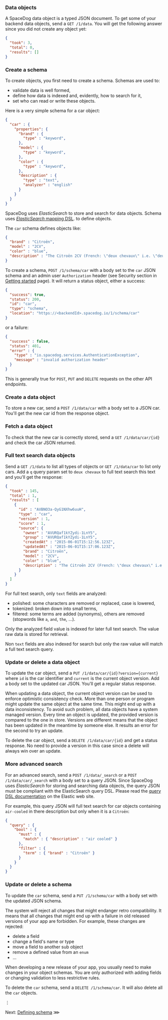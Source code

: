 ### Data objects

A SpaceDog data object is a typed JSON document. To get some of your backend data objects, send a `GET /1/data`. You will get the following answer since you did not create any object yet:

```json
{
  "took": 3,
  "total": 0,
  "results": []
}
```

### Create a schema

To create objects, you first need to create a schema. Schemas are used to:

- validate data is well formed,
- define how data is indexed and, evidently, how to search for it,
- set who can read or write these objects.

Here is a very simple schema for a car object:

```json
{
  "car" : {
    "properties": {
      "brand" : {
        "type" : "keyword",
      },
      "model" : {
        "type" : "keyword",
      },
      "color" : {
        "type" : "keyword",
      },
      "description" : {
        "type" : "text",
        "analyzer" : "english"
      }
    }
  }
}
```

SpaceDog uses *ElasticSearch* to store and search for data objects. Schema uses [*ElasticSearch* mapping DSL](https://www.elastic.co/guide/en/elasticsearch/reference/current/mapping.html). to define objects.

The `car` schema defines objects like:

```json
{
  "brand" : "Citroën",
  "model" : "2CV",
  "color" : "blue",
  "description" : "The Citroën 2CV (French: \"deux chevaux\" i.e. \"deux chevaux-vapeur\" (lit. \"two steam horses\"), \"two tax horsepower\") is a front-engine, front wheel drive, air-cooled economy car introduced at the 1948 Paris Mondial de l'Automobile and manufactured by Citroën for model years 1948–1990."
}
```

To create a schema, `POST /1/schema/car` with a body set to the `car` JSON schema and an admin user `Authorization` header (see Security section in [Getting started](readme.md) page). It will return a status object, either a success:

```json
{
  "success": true,
  "status": 200,
  "id": "car",
  "type": "schema",
  "location": "https://<backendId>.spacedog.io/1/schema/car"
}
```

or a failure:

```json
{
  "success" : false,
  "status": 401,
  "error" : {
    "type" : "io.spacedog.services.AuthenticationException",
    "message" : "invalid authorization header"
  }
}
```

This is generally true for `POST`, `PUT` and `DELETE` requests on the other API endpoints.

### Create a data object

To store a new car, send a `POST /1/data/car` with a body set to a JSON car. You'll get the new car id from the response object.

### Fetch a data object

To check that the new car is correctly stored, send a `GET /1/data/car/{id}` and check the car JSON returned.

### Full text search data objects

Send a `GET /1/data` to list all types of objects or `GET /1/data/car` to list only cars. Add a `q` query param set to `deux chevaux` to full text search this text and you'll get the response:

```json
{
  "took" : 145,
  "total" : 1,
  "results" : [
    {
      "id" : "AVBNO3a-QyG1NXhw6uuH",
      "type" : "car",
      "version" : 1,
      "score" : 1,
      "source": {
        "owner" : "AVURQaf1kYZydi-1LnY5",
        "group" : "AVURQaf1kYZydi-1LnY5",
        "createdAt" : "2015-06-01T15:12:56.123Z",
        "updatedAt" : "2015-06-01T15:17:06.123Z",
        "brand" : "Citroën",
        "model" : "2CV",
        "color" : "blue",
        "description" : "The Citroën 2CV (French: \"deux chevaux\" i.e. \"deux chevaux-vapeur\" (lit. \"two steam horses\"), \"two tax horsepower\") is a front-engine, front wheel drive, air-cooled economy car introduced at the 1948 Paris Mondial de l'Automobile and manufactured by Citroën for model years 1948–1990."
      }
    }
  ]
}
```

For full text search, only `text` fields are analyzed:

- polished: some characters are removed or replaced, case is lowered,
- tokenized: broken down into small terms,
- filtered: some terms are added (synonyms), others are removed (stopwords like `a`, `and`, `the`, ...).

Only the analyzed field value is indexed for later full text search. The value raw data is stored for retrieval.

Non `text` fields are also indexed for search but only the raw value will match a full text search query.

### Update or delete a data object

To update the car object, send a `PUT /1/data/car/{id}?version={current}` where `id` is the car identifier and `current` is the current object version. Add a body set to the updated car JSON. You'll get a regular status response.

When updating a data object, the current object version can be used to enforce optimistic consistency check. More than one person or program might update the same object at the same time. This might end up with a data inconsistency. To avoid such problem, all data objects have a system managed version. Every time an object is updated, the provided version is compared to the one in store. Versions are different means that the object has been updated in the meantime by someone else. It results an error for the second to try an update.

To delete the car object, send a `DELETE /1/data/car/{id}` and get a status response. No need to provide a version in this case since a delete will always win over an update.

### More advanced search

For an advanced search, send a `POST /1/data/_search` or a `POST /1/data/car/_search` with a body set to a query JSON. Since SpaceDog uses *ElasticSearch* for storing and searching data objects, the query JSON must be compliant with the ElasticSearch query DSL. Please read the [query DSL documentation](https://www.elastic.co/guide/en/elasticsearch/reference/6.2/query-dsl.html) on the Elastic web site.

For example, this query JSON will full text search for car objects containing `air-cooled` in there description but only when it is a `Citroën`:

```json
{
  "query" : {
    "bool" : {
      "must" : {
        "match" : { "description" : "air cooled" }
      },
      "filter" : {
        "term" : { "brand" : "Citroën" }
      }
    }
  }
}
```

### Update or delete a schema

To update the `car` schema, send a `PUT /1/schema/car` with a body set with the updated JSON schema.

The system will reject all changes that might endanger retro compatibility. It means that all changes that might end up with a failure in old released versions of your app are forbidden. For example, these changes are rejected:

- delete a field
- change a field's name or type
- move a field to another sub object
- remove a defined value from an `enum`
- ...

When developing a new release of your app, you usually need to make changes in your object schemas. You are only authorized with adding fields or changing validation to less restrictive rules.

To delete the `car` schema, send a `DELETE /1/schema/car`. It will also delete all the `car` objects.

⋮

Next: [Defining schema](defining-schema.md) ⋙
